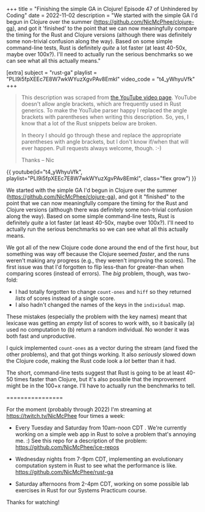 +++
title = "Finishing the simple GA in Clojure! Episode 47 of Unhindered by Coding"
date = 2022-11-02
description = "We started with the simple GA I'd begun in Clojure over the summer (https://github.com/NicMcPhee/clojure-ga), and got it 'finished' to the point that we can now meaningfully compare the timing for the Rust and Clojure versions (although there was definitely some non-trivial confusion along the way). Based on some simple command-line tests, Rust is definitely *quite* a lot faster (at least 40-50x, maybe over 100x?). I'll need to actually run the serious benchmarks so we can see what all this actually means."

[extra]
subject = "rust-ga"
playlist = "PLI9i5fpXEEc7E8W7wkWYuzXgvPAv8Emkl"
video_code = "t4_yWhyuVfk"
+++

> This description was scraped from
> [the YouTube video page](https://www.youtube.com/watch?v=t4_yWhyuVfk&list=PLI9i5fpXEEc7E8W7wkWYuzXgvPAv8Emkl).
> YouTube doesn't allow angle brackets, which are frequently used
> in Rust generics. To make the YouTube parser happy I replaced the
> angle brackets with parentheses when writing this description.
> So, yes, I know that a lot of the Rust snippets below are broken.
>
> In theory I should go through these and replace
> the appropriate parentheses with angle brackets, but I don't
> know if/when that will ever happen. Pull requests always
> welcome, though. :-)
>
> Thanks – Nic

<div>
 {{ 
    youtube(id="t4_yWhyuVfk", playlist="PLI9i5fpXEEc7E8W7wkWYuzXgvPAv8Emkl", class="flex grow")
 }} 
</div>

We started with the simple GA I'd begun in Clojure over the summer (https://github.com/NicMcPhee/clojure-ga), and got it "finished" to the point that we can now meaningfully compare the timing for the Rust and Clojure versions (although there was definitely some non-trivial confusion along the way). Based on some simple command-line tests, Rust is definitely *quite* a lot faster (at least 40-50x, maybe over 100x?). I'll need to actually run the serious benchmarks so we can see what all this actually means.

We got all of the new Clojure code done around the end of the first hour, but something was way off because the Clojure seemed _faster_, and the runs weren't making any progress (e.g., they weren't improving the scores). The first issue was that I'd forgotten to flip less-than for greater-than when comparing scores (instead of errors). The _big_ problem, though, was two-fold:

* I had totally forgotten to change `count-ones` and `hiff` so they returned _lists_ of scores instead of a single score.
* I also hadn't changed the names of the keys in the `individual` map.

These mistakes (especially the problem with the key names) meant that lexicase was getting an _empty_ list of scores to work with, so it basically (a) used no computation to (b) return a random individual. No wonder it was both fast and unproductive.

I quick implemented `count-ones` as a vector during the stream (and fixed the other problems), and that got things working. It also _seriously_ slowed down the Clojure code, making the Rust code look a _lot_ better than it had.

The short, command-line tests suggest that Rust is going to be at least 40-50 times faster than Clojure, but it's also possible that the improvement might be in the 100+x range. I'll have to actually run the benchmarks to tell.

================

For the moment (probably through 2022) I'm streaming at https://twitch.tv/NicMcPhee four times a week:

* Every Tuesday and Saturday from 10am-noon CDT . We're currently working on a simple web app in Rust to solve a problem that's annoying me. :) See this repo for a description of the problem: https://github.com/NicMcPhee/ice-repos

* Wednesday nights from 7-9pm CDT, implementing an evolutionary computation system in Rust to see what the performance is like. https://github.com/NicMcPhee/rust-ga

* Saturday afternoons from 2-4pm CDT, working on some possible lab exercises in Rust for our Systems Practicum course.

Thanks for watching!
